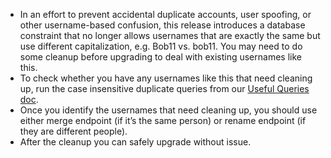 * In an effort to prevent accidental duplicate accounts, user spoofing, or other username-based confusion, this release introduces a database constraint that no longer allows usernames that are exactly the same but use different capitalization, e.g. Bob11 vs. bob11. You may need to do some cleanup before upgrading to deal with existing usernames like this.
* To check whether you have any usernames like this that need cleaning up, run the case insensitive duplicate queries from our [Useful Queries doc](https://docs.google.com/document/d/1-Y_iUduSxdDNeK1yiGUxe7t-Md7Fy965jp4o4m1XEoE/edit?usp=sharing "Useful Queries doc").
* Once you identify the usernames that need cleaning up, you should use either merge endpoint (if it’s the same person) or rename endpoint (if they are different people).
* After the cleanup you can safely upgrade without issue.
